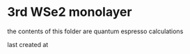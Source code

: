 # 3rd WSe2 monolayer
the contents of this folder are quantum espresso calculations

last created at 
